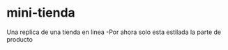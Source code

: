 # mini-tienda

Una replica de una tienda en linea
-Por ahora solo esta estilada la parte de producto
